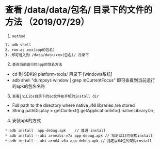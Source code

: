 # 查看 /data/data/包名/ 目录下的文件的方法 （2019/07/29）

1. `method`
```
1. adb shell
2. run-as xxx(app的包名)
3. 即可进入到 /data/data/xxx(包名)/ 目录下
```
2. `查询当前运行的app的包名方法`
* cd 到 SDK的 platform-tools/ 目录下 [windows系统]
* adb shell "dumpsys window | grep mCurrentFocus" 即可查看到当前运行的apk的包名名称

3. `查看jniLibs目录下的so文件在手机的install dir`
* Full path to the directory where native JNI libraries are stored
* String pathDisplay = getContext().getApplicationInfo().nativeLibraryDir;

4. 安装apk的方式
```
* adb install  app-debug.apk    // 普通 install
* adb install --abi armeabi-v7a app-debug.apk // 指定以32位架构install
* adb install --abi arm64-v8a app-debug.apk // 指定以64位的架构install

```
